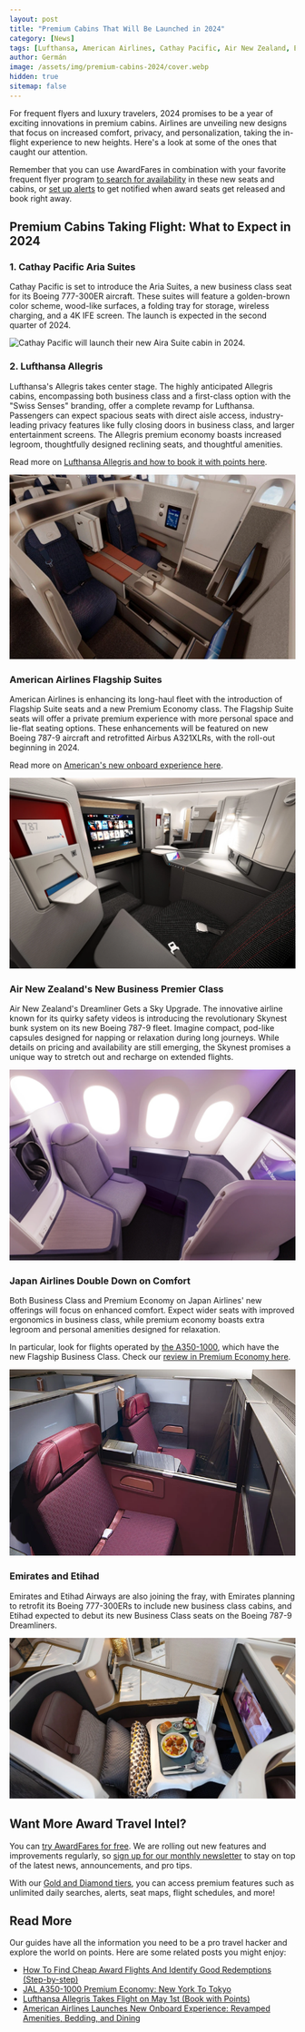 ```yaml
---
layout: post
title: "Premium Cabins That Will Be Launched in 2024"
category: [News]
tags: [Lufthansa, American Airlines, Cathay Pacific, Air New Zealand, Emirates, Etihad, JAL]
author: Germán
image: /assets/img/premium-cabins-2024/cover.webp
hidden: true
sitemap: false
---
```


For frequent flyers and luxury travelers, 2024 promises to be a year of exciting innovations in premium cabins. Airlines are unveiling new designs that focus on increased comfort, privacy, and personalization, taking the in-flight experience to new heights. Here's a look at some of the ones that caught our attention.

Remember that you can use AwardFares in combination with your favorite frequent flyer program [to search for availability](https://awardfares.com/search) in these new seats and cabins, or [set up alerts](https://blog.awardfares.com/alerts/) to get notified when award seats get released and book right away.

## Premium Cabins Taking Flight: What to Expect in 2024

### 1. Cathay Pacific Aria Suites

Cathay Pacific is set to introduce the Aria Suites, a new business class seat for its Boeing 777-300ER aircraft. These suites will feature a golden-brown color scheme, wood-like surfaces, a folding tray for storage, wireless charging, and a 4K IFE screen. The launch is expected in the second quarter of 2024​​.

<img src="../assets/img/premium-cabins-2024/cathay-pacific-aira-suite.avif" alt="Cathay Pacific will launch their new Aira Suite cabin in 2024." class="noborder"/>

### 2. Lufthansa Allegris

Lufthansa's Allegris takes center stage. The highly anticipated Allegris cabins, encompassing both business class and a first-class option with the "Swiss Senses" branding, offer a complete revamp for Lufthansa. Passengers can expect spacious seats with direct aisle access, industry-leading privacy features like fully closing doors in business class, and larger entertainment screens. The Allegris premium economy boasts increased legroom, thoughtfully designed reclining seats, and thoughtful amenities.

Read more on [Lufthansa Allegris and how to book it with points here](https://blog.awardfares.com/lufthansa-allegris-first-flight/).

<img src="../assets/img/premium-cabins-2024/lh-allegris.webp" alt="Lufthansa will launch their new Allegris cabin in 2024." class="noborder"/>

### American Airlines Flagship Suites

American Airlines is enhancing its long-haul fleet with the introduction of Flagship Suite seats and a new Premium Economy class. The Flagship Suite seats will offer a private premium experience with more personal space and lie-flat seating options. These enhancements will be featured on new Boeing 787-9 aircraft and retrofitted Airbus A321XLRs, with the roll-out beginning in 2024.

Read more on [American's new onboard experience here](https://blog.awardfares.com/american-new-onboard-experience/).

<img src="../assets/img/premium-cabins-2024/american-flagship-suite.webp" alt="American Airlines will launch their new Flaghip Suites in 2024." class="noborder"/>

### Air New Zealand's New Business Premier Class

Air New Zealand's Dreamliner Gets a Sky Upgrade. The innovative airline known for its quirky safety videos is introducing the revolutionary Skynest bunk system on its new Boeing 787-9 fleet. Imagine compact, pod-like capsules designed for napping or relaxation during long journeys. While details on pricing and availability are still emerging, the Skynest promises a unique way to stretch out and recharge on extended flights.

<img src="../assets/img/premium-cabins-2024/air-new-zealand.webp" alt="Air New Zealand will launch their new Premier Business Class cabin in 2024." class="noborder"/>

### Japan Airlines Double Down on Comfort

Both Business Class and Premium Economy on Japan Airlines' new offerings will focus on enhanced comfort. Expect wider seats with improved ergonomics in business class, while premium economy boasts extra legroom and personal amenities designed for relaxation.

In particular, look for flights operated by [the A350-1000](https://blog.awardfares.com/jal-a350-premium-economy-review/), which have the new Flagship Business Class. Check our [review in Premium Economy here](https://blog.awardfares.com/jal-a350-premium-economy-review/).

<img src="../assets/img/premium-cabins-2024/jal-business.webp" alt="Recently launched Flagship Business Class on JAL's A350-100 ." class="noborder"/>

### Emirates and Etihad

Emirates and Etihad Airways are also joining the fray, with Emirates planning to retrofit its Boeing 777-300ERs to include new business class cabins, and Etihad expected to debut its new Business Class seats on the Boeing 787-9 Dreamliners.

<img src="../assets/img/premium-cabins-2024/etihad.webp" alt="Etihad will debut it's new Business Class on the Boeing 787-9 Dreamliner." class="noborder"/>

## Want More Award Travel Intel?

You can [try AwardFares for free](https://awardfares.com/). We are rolling out new features and improvements regularly, so [sign up for our monthly newsletter](https://awardfares.com/newsletter) to stay on top of the latest news, announcements, and pro tips.

With our [Gold and Diamond tiers](https://awardfares.com/pricing), you can access premium features such as unlimited daily searches, alerts, seat maps, flight schedules, and more!

## Read More

Our guides have all the information you need to be a pro travel hacker and explore the world on points. Here are some related posts you might enjoy:

- [How To Find Cheap Award Flights And Identify Good Redemptions (Step-by-step)](https://blog.awardfares.com/how-to-find-cheap-award-flights/)
- [JAL A350-1000 Premium Economy: New York To Tokyo](https://blog.awardfares.com/jal-a350-premium-economy-review/)
- [Lufthansa Allegris Takes Flight on May 1st (Book with Points)](https://blog.awardfares.com/lufthansa-allegris-first-flight/)
- [American Airlines Launches New Onboard Experience: Revamped Amenities, Bedding, and Dining](https://blog.awardfares.com/american-new-onboard-experience/)